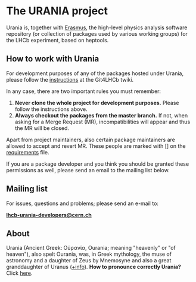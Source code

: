 # The URANIA project

Urania is, together with [Erasmus](https://gitlab.cern.ch/lhcb/Erasmus), the high-level physics analysis software repository (or collection of packages used by various working groups) for the LHCb experiment, based on heptools. 

## How to work with Urania

For development purposes of any of the packages hosted under Urania, please follow the [instructions](https://twiki.cern.ch/twiki/bin/view/LHCb/Git4LHCb#Satellite_projects) at the Git4LHCb twiki.

In any case, there are two important rules you must remember:

1. <b>Never clone the whole project for development purposes.</b> Please follow the instructions above.
2. <b>Always checkout the packages from the master branch.</b> If not, when asking for a Merge Request (MR), incompatibilities will appear and thus the MR will be closed. 

Apart from project maintainers, also certain package maintainers are allowed to accept and revert MR. These people are marked with [] on the [requirements](https://gitlab.cern.ch/lhcb/Urania/blob/master/UraniaSys/cmt/requirements) file. 

If you are a package developer and you think you should be granted these permissions as well, please send an email to the mailing list below.

## Mailing list
For issues, questions and problems; please send an e-mail to:

[<b>lhcb-urania-developers@cern.ch</b>](mailto:lhcb-urania-developers@cern.ch)

## About 

Urania (Ancient Greek: Οὐρανία, Ourania; meaning "heavenly" or "of heaven"), also spelt Ourania, was, in Greek mythology, the muse of astronomy and a daughter of Zeus by Mnemosyne and also a great granddaughter of Uranus ([+info](https://en.wikipedia.org/wiki/Urania)). 
<b>How to pronounce correctly Urania?</b> Click [here](https://www.youtube.com/watch?v=H7iD_22t_So).






